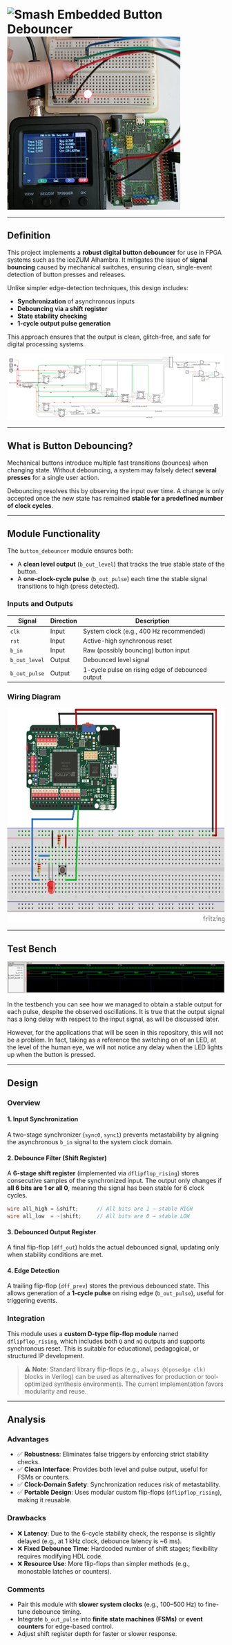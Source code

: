 <h1 style="display: inline;">
  <img src="https://github.com/smashembedded.png" alt="Smash Embedded" width="50" height="auto"/>
Button Debouncer
</h1>

<img src="./button_debouncer.project.jpg" alt="Button Debouncer Pulse" width="401" height="400">

---

## Definition

This project implements a **robust digital button debouncer** for use in FPGA systems such as the iceZUM Alhambra. It mitigates the issue of **signal bouncing** caused by mechanical switches, ensuring clean, single-event detection of button presses and releases.

Unlike simpler edge-detection techniques, this design includes:

- **Synchronization** of asynchronous inputs
- **Debouncing via a shift register**
- **State stability checking**
- **1-cycle output pulse generation**

This approach ensures that the output is clean, glitch-free, and safe for digital processing systems.

![Button Debouncer Synthesis](./synthesis.png "Button Debouncer Synthesis")

---

## What is Button Debouncing?

Mechanical buttons introduce multiple fast transitions (bounces) when changing state. Without debouncing, a system may falsely detect **several presses** for a single user action.

Debouncing resolves this by observing the input over time. A change is only accepted once the new state has remained **stable for a predefined number of clock cycles**.

---

## Module Functionality

The `button_debouncer` module ensures both:

- A **clean level output** (`b_out_level`) that tracks the true stable state of the button.
- A **one-clock-cycle pulse** (`b_out_pulse`) each time the stable signal transitions to high (press detected).

### Inputs and Outputs

| Signal          | Direction | Description                                      |
| --------------- | --------- | ------------------------------------------------ |
| `clk`         | Input     | System clock (e.g., 400 Hz recommended)          |
| `rst`         | Input     | Active-high synchronous reset                    |
| `b_in`        | Input     | Raw (possibly bouncing) button input             |
| `b_out_level` | Output    | Debounced level signal                           |
| `b_out_pulse` | Output    | 1-cycle pulse on rising edge of debounced output |

### Wiring Diagram

<img src="./button_debouncer.fzz.png" alt="Button Debouncer Wiring Diagram" width="600" height="496">

---

## Test Bench

![Button Debouncer Test Bench](./button_debouncer_tb.png "Button Debouncer Test Bench")

In the testbench you can see how we managed to obtain a stable output for each pulse, despite the observed oscillations. It is true that the output signal has a long delay with respect to the input signal, as will be discussed later.

However, for the applications that will be seen in this repository, this will not be a problem. In fact, taking as a reference the switching on of an LED, at the level of the human eye, we will not notice any delay when the LED lights up when the button is pressed.

---

## Design

### Overview

#### 1. **Input Synchronization**

A two-stage synchronizer (`sync0`, `sync1`) prevents metastability by aligning the asynchronous `b_in` signal to the system clock domain.

#### 2. **Debounce Filter (Shift Register)**

A **6-stage shift register** (implemented via `dflipflop_rising`) stores consecutive samples of the synchronized input. The output only changes if **all 6 bits are 1 or all 0**, meaning the signal has been stable for 6 clock cycles.

```verilog
wire all_high = &shift;      // All bits are 1 → stable HIGH
wire all_low  = ~|shift;     // All bits are 0 → stable LOW
```

#### 3. **Debounced Output Register**

A final flip-flop (`dff_out`) holds the actual debounced signal, updating only when stability conditions are met.

#### 4. **Edge Detection**

A trailing flip-flop (`dff_prev`) stores the previous debounced state. This allows generation of a **1-cycle pulse** on rising edge (`b_out_pulse`), useful for triggering events.

### Integration

This module uses a **custom D-type flip-flop module** named `dflipflop_rising`, which includes both `Q` and `nQ` outputs and supports synchronous reset. This is suitable for educational, pedagogical, or structured IP development.

> ⚠️ **Note**: Standard library flip-flops (e.g., `always @(posedge clk)` blocks in Verilog) can be used as alternatives for production or tool-optimized synthesis environments. The current implementation favors modularity and reuse.

---

## Analysis

### Advantages

- ✅ **Robustness**: Eliminates false triggers by enforcing strict stability checks.
- ✅ **Clean Interface**: Provides both level and pulse output, useful for FSMs or counters.
- ✅ **Clock-Domain Safety**: Synchronization reduces risk of metastability.
- ✅ **Portable Design**: Uses modular custom flip-flops (`dflipflop_rising`), making it reusable.

### Drawbacks

- ❌ **Latency**: Due to the 6-cycle stability check, the response is slightly delayed (e.g., at 1 kHz clock, debounce latency is ~6 ms).
- ❌ **Fixed Debounce Time**: Hardcoded number of shift stages; flexibility requires modifying HDL code.
- ❌ **Resource Use**: More flip-flops than simpler methods (e.g., monostable latches or counters).

### Comments

- Pair this module with **slower system clocks** (e.g., 100–500 Hz) to fine-tune debounce timing.
- Integrate `b_out_pulse` into **finite state machines (FSMs)** or **event counters** for edge-based control.
- Adjust shift register depth for faster or slower response.
